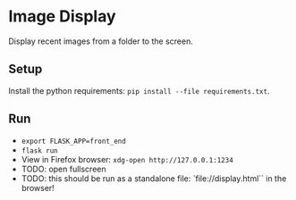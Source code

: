 # Image Display

Display recent images from a folder to the screen.


## Setup

Install the python requirements: `pip install --file requirements.txt`.


## Run

- `export FLASK_APP=front_end`
- `flask run`
- View in Firefox browser: `xdg-open http://127.0.0.1:1234`
- TODO: open fullscreen
- TODO: this should be run as a standalone file: `file://display.html`` in the browser!

